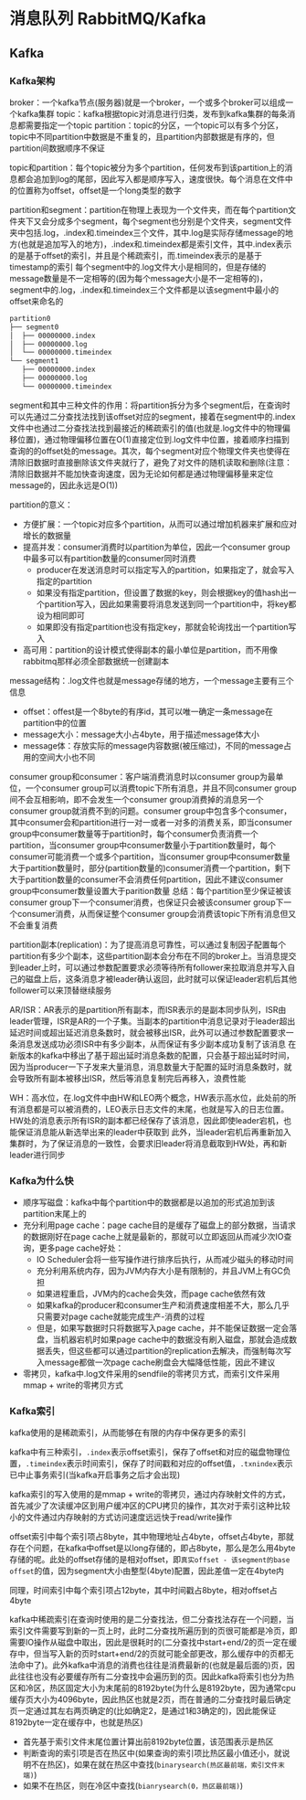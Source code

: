 # 消息队列 RabbitMQ/Kafka

## Kafka

### Kafka架构

broker：一个kafka节点(服务器)就是一个broker，一个或多个broker可以组成一个kafka集群
topic：kafka根据topic对消息进行归类，发布到kafka集群的每条消息都需要指定一个topic
partition：topic的分区，一个topic可以有多个分区，topic中不同partition中数据是不重复的，且partition内部数据是有序的，但partition间数据顺序不保证

topic和partition：每个topic被分为多个partition，任何发布到该partition上的消息都会追加到log的尾部，因此写入都是顺序写入，速度很快。每个消息在文件中的位置称为offset，offset是一个long类型的数字

partition和segment：partition在物理上表现为一个文件夹，而在每个partition文件夹下又会分成多个segment，每个segment也分别是个文件夹，segment文件夹中包括.log，.index和.timeindex三个文件，其中.log是实际存储message的地方(也就是追加写入的地方)，.index和.timeindex都是索引文件，其中.index表示的是基于offset的索引，并且是个稀疏索引，而.timeindex表示的是基于timestamp的索引
每个segment中的.log文件大小是相同的，但是存储的message数量是不一定相等的(因为每个message大小是不一定相等的)，segment中的.log，.index和.timeindex三个文件都是以该segment中最小的offset来命名的

```txt
partition0
├── segment0
│  ├── 00000000.index
│  ├── 00000000.log
│  └── 00000000.timeindex
└── segment1
   ├── 00000000.index
   ├── 00000000.log
   └── 00000000.timeindex
```

segment和其中三种文件的作用：将partition拆分为多个segment后，在查询时可以先通过二分查找法找到该offset对应的segment，接着在segment中的.index文件中也通过二分查找法找到最接近的稀疏索引的值(也就是.log文件中的物理偏移位置)，通过物理偏移位置在O(1)直接定位到.log文件中位置，接着顺序扫描到查询的的offset处的message。其次，每个segment对应个物理文件夹也使得在清除旧数据时直接删除该文件夹就行了，避免了对文件的随机读取和删除(注意：清除旧数据并不能加快查询速度，因为无论如何都是通过物理偏移量来定位message的，因此永远是O(1))

partition的意义：
- 方便扩展：一个topic对应多个partition，从而可以通过增加机器来扩展和应对增长的数据量
- 提高并发：consumer消费时以partition为单位，因此一个consumer group中最多可以有partition数量的consumer同时消费
  - producer在发送消息时可以指定写入的partition，如果指定了，就会写入指定的partition
  - 如果没有指定partition，但设置了数据的key，则会根据key的值hash出一个partition写入，因此如果需要将消息发送到同一个partition中，将key都设为相同即可
  - 如果即没有指定partition也没有指定key，那就会轮询找出一个partition写入
- 高可用：partition的设计模式使得副本的最小单位是partition，而不用像rabbitmq那样必须全部数据统一创建副本

message结构：.log文件也就是message存储的地方，一个message主要有三个信息
- offset：offest是一个8byte的有序id，其可以唯一确定一条message在partition中的位置
- message大小：message大小占4byte，用于描述message体大小
- message体：存放实际的message内容数据(被压缩过)，不同的message占用的空间大小也不同

consumer group和consumer：客户端消费消息时以consumer group为最单位，一个consumer group可以消费topic下所有消息，并且不同consumer group间不会互相影响，即不会发生一个consumer group消费掉的消息另一个consumer group就消费不到的问题。consumer group中包含多个consumer，其中consumer会和partition进行一对一或者一对多的消费关系，即当consumer group中consumer数量等于partition时，每个consumer负责消费一个partition，当consumer group中consumer数量小于partition数量时，每个consumer可能消费一个或多个partition，当consumer group中consumer数量大于partition数量时，部分(partition数量的)consumer消费一个partition，剩下大于partition数量的consumer不会消费任何partition，因此不建议consumer group中consumer数量设置大于parition数量
总结：每个partition至少保证被该consumer group下一个consumer消费，也保证只会被该consumer group下一个consumer消费，从而保证整个consumer group会消费该topic下所有消息但又不会重复消费

partition副本(replication)：为了提高消息可靠性，可以通过复制因子配置每个partition有多少个副本，这些partition副本会分布在不同的broker上。当消息提交到leader上时，可以通过参数配置要求必须等待所有follower来拉取消息并写入自己的磁盘上后，这条消息才被leader确认返回，此时就可以保证leader宕机后其他follower可以来顶替继续服务

AR/ISR：AR表示的是partition所有副本，而ISR表示的是副本同步队列，ISR由leader管理，ISR是AR的一个子集。当副本的partition中消息记录对于leader超出延迟时间或超出延迟消息条数时，就会被移出ISR，此外可以通过参数配置要求一条消息发送成功必须ISR中有多少副本，从而保证有多少副本成功复制了该消息
在新版本的kafka中移出了基于超出延时消息条数的配置，只会基于超出延时时间，因为当producer一下子发来大量消息，消息数量大于配置的延时消息条数时，就会导致所有副本被移出ISR，然后等消息复制完后再移入，浪费性能

WH：高水位，在.log文件中由HW和LEO两个概念，HW表示高水位，此处前的所有消息都是可以被消费的，LEO表示日志文件的末尾，也就是写入的日志位置。HW处的消息表示所有ISR的副本都已经保存了该消息，因此即使leader宕机，也能保证消息能从新选举出来的leader中获取到
此外，当leader宕机后再重新加入集群时，为了保证消息的一致性，会要求旧leader将消息截取到HW处，再和新leader进行同步

### Kafka为什么快

- 顺序写磁盘：kafka中每个partition中的数据都是以追加的形式追加到该partition末尾上的
- 充分利用page cache：page cache目的是缓存了磁盘上的部分数据，当请求的数据刚好在page cache上就是最新的，那就可以立即返回从而减少次IO查询，更多page cache好处：
  - IO Scheduler会将一些写操作进行排序后执行，从而减少磁头的移动时间
  - 充分利用系统内存，因为JVM内存大小是有限制的，并且JVM上有GC负担
  - 如果进程重启，JVM内的cache会失效，而page cache依然有效
  - 如果kafka的producer和consumer生产和消费速度相差不大，那么几乎只需要对page cache就能完成生产-消费的过程
  - 但是，如果写数据时只将数据写入page cache，并不能保证数据一定会落盘，当机器宕机时如果page cache中的数据没有刷入磁盘，那就会造成数据丢失，但这些都可以通过partition的replication去解决，而强制每次写入message都做一次page cache刷盘会大幅降低性能，因此不建议
- 零拷贝，kafka中.log文件采用的sendfile的零拷贝方式，而索引文件采用mmap + write的零拷贝方式

### Kafka索引

kafka使用的是稀疏索引，从而能够在有限的内存中保存更多的索引

kafka中有三种索引，`.index`表示offset索引，保存了offset和对应的磁盘物理位置，`.timeindex`表示时间索引，保存了时间戳和对应的offset值，`.txnindex`表示已中止事务索引(当kafka开启事务之后才会出现)

kafka索引的写入使用的是mmap + write的零拷贝，通过内存映射文件的方式，首先减少了次读缓冲区到用户缓冲区的CPU拷贝的操作，其次对于索引这种比较小的文件通过内存映射的方式访问速度远远快于read/write操作

offset索引中每个索引项占8byte，其中物理地址占4byte，offset占4byte，那就存在个问题，在kafka中offset是以long存储的，即占8byte，那么是怎么用4byte存储的呢。此处的offset存储的是相对offset，即`真实offset - 该segment的base offset`的值，因为segment大小由整型(4byte)配置，因此差值一定在4byte内

同理，时间索引中每个索引项占12byte，其中时间戳占8byte，相对offset占4byte

kafka中稀疏索引在查询时使用的是二分查找法，但二分查找法存在一个问题，当索引文件需要写到新的一页上时，此时二分查找所遍历到的页很可能都是冷页，即需要IO操作从磁盘中取出，因此是很耗时的(二分查找中start+end/2的页一定在缓存中，但当写入新的页时start+end/2的页就可能全部更改，那么缓存中的页都无法命中了)。此外kafka中消息的消费也往往是消费最新的(也就是最后面的)页，因此往往也没有必要缓存所有二分查找中会遍历到的页。因此kafka将索引也分为热区和冷区，热区固定大小为末尾前的8192byte(为什么是8192byte，因为通常cpu缓存页大小为4096byte，因此热区也就是2页，而在普通的二分查找时最后确定页一定通过其左右两页确定的(比如确定2，是通过1和3确定的)，因此能保证8192byte一定在缓存中，也就是热区)
- 首先基于索引文件末尾位置计算出前8192byte位置，该范围表示是热区
- 判断查询的索引项是否在热区中(如果查询的索引项比热区最小值还小，就说明不在热区)，如果在就在热区中查找(`binarysearch(热区最前端，索引文件末端)`)
- 如果不在热区，则在冷区中查找(`bianrysearch(0，热区最前端)`)


